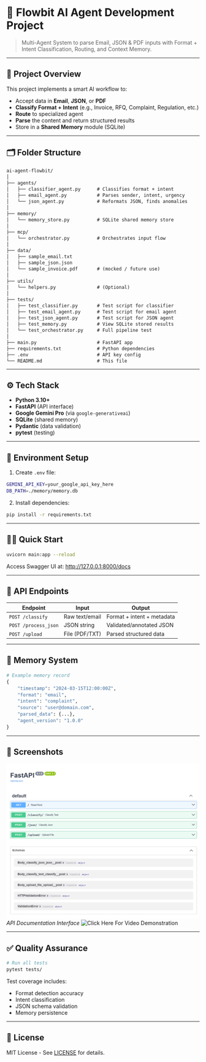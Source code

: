 # 🧠 Flowbit AI Agent Development Project

> Multi-Agent System to parse Email, JSON & PDF inputs with Format + Intent Classification, Routing, and Context Memory.

---

## 🚀 Project Overview

This project implements a smart AI workflow to:
- Accept data in **Email**, **JSON**, or **PDF**
- **Classify Format + Intent** (e.g., Invoice, RFQ, Complaint, Regulation, etc.)
- **Route** to specialized agent
- **Parse** the content and return structured results
- Store in a **Shared Memory** module (SQLite)

---

## 🗂️ Folder Structure
```
ai-agent-flowbit/
│
├── agents/
│   ├── classifier_agent.py      # Classifies format + intent
│   ├── email_agent.py           # Parses sender, intent, urgency
│   └── json_agent.py            # Reformats JSON, finds anomalies
│
├── memory/
│   └── memory_store.py          # SQLite shared memory store
│
├── mcp/
│   └── orchestrator.py          # Orchestrates input flow
│
├── data/
│   ├── sample_email.txt
│   ├── sample_json.json
│   └── sample_invoice.pdf       # (mocked / future use)
│
├── utils/
│   └── helpers.py               # (Optional)
│
├── tests/
│   ├── test_classifier.py       # Test script for classifier
│   ├── test_email_agent.py      # Test script for email agent
│   ├── test_json_agent.py       # Test script for JSON agent
│   ├── test_memory.py           # View SQLite stored results
│   └── test_orchestrator.py     # Full pipeline test
│
├── main.py                      # FastAPI app
├── requirements.txt             # Python dependencies
├── .env                         # API key config
└── README.md                    # This file
```

---

## ⚙️ Tech Stack

- **Python 3.10+**
- **FastAPI** (API interface)
- **Google Gemini Pro** (via `google-generativeai`)
- **SQLite** (shared memory)
- **Pydantic** (data validation)
- **pytest** (testing)

---

## 🔐 Environment Setup

1. Create `.env` file:
```bash
GEMINI_API_KEY=your_google_api_key_here
DB_PATH=./memory/memory.db
```

2. Install dependencies:
```bash
pip install -r requirements.txt
```

---

## 🏃‍♂️ Quick Start

```bash
uvicorn main:app --reload
```
Access Swagger UI at: http://127.0.0.1:8000/docs

---

## 🧪 API Endpoints

| Endpoint    | Input                  | Output                          |
|-------------|------------------------|---------------------------------|
| `POST /classify` | Raw text/email         | Format + intent + metadata      |
| `POST /process_json` | JSON string       | Validated/annotated JSON        |
| `POST /upload`    | File (PDF/TXT)     | Parsed structured data          |

---

## 🧠 Memory System

```python
# Example memory record
{
    "timestamp": "2024-03-15T12:00:00Z",
    "format": "email",
    "intent": "complaint",
    "source": "user@domain.com",
    "parsed_data": {...},
    "agent_version": "1.0.0"
}
```

---

## 📸 Screenshots

![Swagger UI](src/SourceImg-1.png)  
*API Documentation Interface*
![Click Here For Video Demonstration](https://drive.google.com/file/d/1fiJp_OPI0vN0pkeCjQ6HJI5wJc8waLoE/view?usp=sharing)  


---

## ✅ Quality Assurance

```bash
# Run all tests
pytest tests/
```

Test coverage includes:
- Format detection accuracy
- Intent classification
- JSON schema validation
- Memory persistence

---

## 📜 License

MIT License - See [LICENSE](LICENSE) for details.
